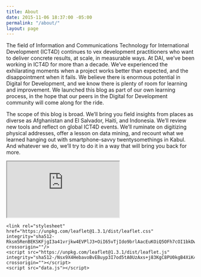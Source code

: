 ```yaml
---
title: About
date: 2015-11-06 18:37:00 -05:00
permalink: "/about/"
layout: page
---
```


The field of Information and Communications Technology for International Development (ICT4D) continues to vex development practitioners who want to deliver concrete results, at scale, in measurable ways. At DAI, we’ve been working in ICT4D for more than a decade. We’ve experienced the exhilarating moments when a project works better than expected, and the disappointment when it fails. We believe there is enormous potential in Digital for Development, and we know there is plenty of room for learning and improvement. We launched this blog as part of our own learning process, in the hope that our peers in the Digital for Development community will come along for the ride.

The scope of this blog is broad. We’ll bring you field insights from places as diverse as Afghanistan and El Salvador, Haiti, and Indonesia. We’ll review new tools and reflect on global ICT4D events. We’ll ruminate on digitizing physical addresses, offer a lesson on data mining, and recount what we learned hanging out with smartphone-savvy twentysomethings in Kabul. And whatever we do, we’ll try to do it in a way that will bring you back for more.

<iframe src="http://ictmap.s3-website-us-east-1.amazonaws.com/"></iframe>

<head>

    <link rel="stylesheet" href="https://unpkg.com/leaflet@1.3.1/dist/leaflet.css" integrity="sha512-Rksm5RenBEKSKFjgI3a41vrjkw4EVPlJ3+OiI65vTjIdo9brlAacEuKOiQ5OFh7cOI1bkDwLqdLw3Zg0cRJAAQ==" crossorigin=""/>
    <script src="https://unpkg.com/leaflet@1.3.1/dist/leaflet.js" integrity="sha512-/Nsx9X4HebavoBvEBuyp3I7od5tA0UzAxs+j83KgC8PU0kgB4XiK4Lfe4y4cgBtaRJQEIFCW+oC506aPT2L1zw==" crossorigin=""></script>
    <script src="data.js"></script>
</head>
<body>
<div id='map' style='width: 100%; height: 100%'></div>


<script>

	

	var mbAttr = 'Map data &copy; <a href="http://openstreetmap.org">OpenStreetMap</a> contributors, ' +
			'<a href="http://creativecommons.org/licenses/by-sa/2.0/">CC-BY-SA</a>, ' +
			'Imagery © <a href="http://mapbox.com">Mapbox</a>',
		mbUrl = 'https://api.tiles.mapbox.com/v4/{id}/{z}/{x}/{y}.png?access_token=pk.eyJ1IjoibWFwYm94IiwiYSI6ImNpejY4NXVycTA2emYycXBndHRqcmZ3N3gifQ.rJcFIG214AriISLbB6B5aw';

	var streets  = L.tileLayer(mbUrl, {id: 'mapbox.streets',   attribution: mbAttr}),
		grayscale   = L.tileLayer(mbUrl, {id: 'mapbox.light', attribution: mbAttr});
		

	var map = L.map('map', {
		center: [0, -0],
		zoom: 2,
		layers: [cities, streets]
	});

	var baseLayers = {
		"Streets": streets,
		"Grayscale": grayscale,
	
	};

	var overlays = {
		"Cities": cities
	};


var cities = L.layerGroup();

	L.marker([15.78, -90.25]).bindPopup('Guatemala.').addTo(cities),
	L.marker([18.97, -72.28]).bindPopup('El Salvador.').addTo(cities),
	L.marker([39.77, -105.23]).bindPopup('Haiti.').addTo(cities),
	L.marker([18.73, -70.162]).bindPopup('The Dominican Republic').addTo(cities),
	L.marker([14.49, -14.45]).bindPopup('Senegal').addTo(cities),
	L.marker([6.428, -9.423]).bindPopup('Liberia').addTo(cities),
	L.marker([7.94, -1.023]).bindPopup('Ghana').addTo(cities),
	L.marker([-1.940, 29.87]).bindPopup('Rwanda').addTo(cities),
	L.marker([0.023, 37.90]).bindPopup('Kenya').addTo(cities),
	L.marker([5.15, 46.19]).bindPopup('Somalia').addTo(cities),
	L.marker([39.77, -105.23]).bindPopup('Sudan').addTo(cities),
	L.marker([39.77, -105.23]).bindPopup('Iraq').addTo(cities),
	L.marker([39.77, -105.23]).bindPopup('Jordan').addTo(cities),
	L.marker([39.77, -105.23]).bindPopup('Afghanistan').addTo(cities),
	L.marker([39.77, -105.23]).bindPopup('India').addTo(cities),
	L.marker([39.77, -105.23]).bindPopup('Cambodia.').addTo(cities),
	L.marker([39.77, -105.23]).bindPopup('Indonesia').addTo(cities),
	L.marker([39.77, -105.23]).bindPopup('Morocco').addTo(cities),
	L.marker([39.77, -105.23]).bindPopup('Palestine').addTo(cities);
	
</script>
</body>


